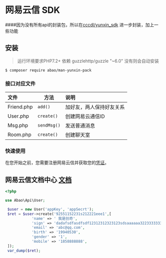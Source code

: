 #  网易云信 SDK
####因为没有所有api的封装包，所以在[cccdl/yunxin_sdk](https://github.com/cccdl/yunxin_sdk) 进一步封装，加上一些功能

## 安装
> 运行环境要求PHP7.2+
> 依赖 guzzlehttp/guzzle "~6.0" 没有则会自动安装
```shell
$ composer require abao/man-yunxin-pack
```
### 接口对应文件

| 文件                       | 方法                 |  说明    |
| :-----------------------  | --------------         |  :----    |
| Friend.php        | `add()`       | 加好友，两人保持好友关系 |
| User.php        | `create()`       | 创建网易云通信ID |
| Msg.php        | `sendMsg()`       | 发送普通消息 |
| Room.php        | `create()`       | 创建聊天室 |

### 快速使用
在您开始之前，您需要注册网易云信并获取您的[凭证](https://dev.yunxin.163.com)。

## 网易云信文档中心 [文档](https://dev.yunxin.163.com/)


```php
<?php

use Abao\Api\User;

 $user = new User('appKey', 'appSecrt');
 $ret = $user->create('92551152231s212221eee1',[
            'name' => ' 我是创奇',
            'sign' => 'dadafsdfasdfsdf12312312323123sdsaaaaaa32233333333333333333333333333333333333333332dsfdsf',
            'email' => 'abc@qq.com',
            'birth' => '19940530',
            'gender' => '1',
            'mobile' => '1858888888',
 ]);
 var_dump($ret);
